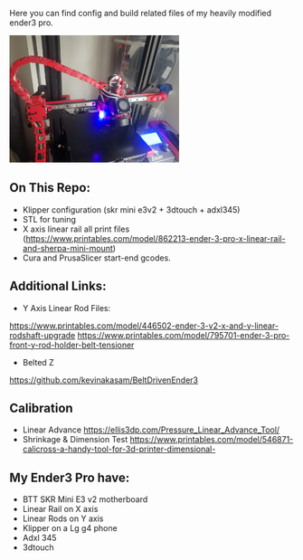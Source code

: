 Here you can find config and build related files of my heavily modified ender3 pro.

<img width="300px" src="./x%20axis%20linear%20rail/main.jpg" alt="image_name png" />

## On This Repo:
* Klipper configuration (skr mini e3v2 + 3dtouch + adxl345)
* STL for tuning
* X axis linear rail all print files (https://www.printables.com/model/862213-ender-3-pro-x-linear-rail-and-sherpa-mini-mount)
* Cura and PrusaSlicer start-end gcodes. 

## Additional Links: 
* Y Axis Linear Rod Files:

https://www.printables.com/model/446502-ender-3-v2-x-and-y-linear-rodshaft-upgrade 
https://www.printables.com/model/795701-ender-3-pro-front-y-rod-holder-belt-tensioner
* Belted Z

https://github.com/kevinakasam/BeltDrivenEnder3

## Calibration 
* Linear Advance
https://ellis3dp.com/Pressure_Linear_Advance_Tool/
* Shrinkage & Dimension Test
https://www.printables.com/model/546871-calicross-a-handy-tool-for-3d-printer-dimensional- 

## My Ender3 Pro have: 
* BTT SKR Mini E3 v2 motherboard
* Linear Rail on X axis
* Linear Rods on Y axis 
* Klipper on a Lg g4 phone
* Adxl 345
* 3dtouch 
